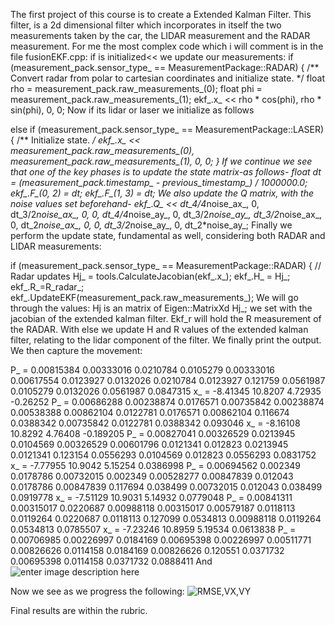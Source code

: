 ﻿The first project of this course is to create a Extended Kalman Filter. This filter, 
is a 2d dimensional filter which incorporates in itself the two measurements taken
by the car, the LIDAR measurement and the RADAR measurement. For me the most
complex code which i will comment is in the file fusionEKF.cpp:
if is initialized<< we update our measurements:
 if (measurement_pack.sensor_type_ == MeasurementPackage::RADAR) {
      /**
      Convert radar from polar to cartesian coordinates and initialize state.
      */
     float rho = measurement_pack.raw_measurements_(0);
     float phi = measurement_pack.raw_measurements_(1);
	 ekf_.x_ << rho * cos(phi), rho * sin(phi), 0, 0; 
Now if its lidar or laser  we initialize as follows 

else if (measurement_pack.sensor_type_ == MeasurementPackage::LASER) {
      /**
      Initialize state.
      */
     ekf_.x_ << measurement_pack.raw_measurements_(0), measurement_pack.raw_measurements_(1), 0, 0;
    }
If we continue we see that one of the key phases is to update the state matrix-as follows-
float dt = (measurement_pack.timestamp_ - previous_timestamp_) / 1000000.0;
﻿ekf_.F_(0, 2) = dt;
  ekf_.F_(1, 3) = dt;
  We also update the Q matrix, with the noise values set beforehand-
  ekf_.Q_ <<
    dt_4/4*noise_ax_, 0,                dt_3/2*noise_ax_, 0,
    0,                dt_4/4*noise_ay_, 0,                dt_3/2*noise_ay_,
    dt_3/2*noise_ax_, 0,                dt_2*noise_ax_,   0,
    0,                dt_3/2*noise_ay_, 0,                dt_2*noise_ay_;
Finally we perform the update state, fundamental as well, considering both RADAR and LIDAR measurements:

if (measurement_pack.sensor_type_ == MeasurementPackage::RADAR) {
    // Radar updates
   	Hj_ = tools.CalculateJacobian(ekf_.x_);
	ekf_.H_ = Hj_;
    ekf_.R_=R_radar_;
    ekf_.UpdateEKF(measurement_pack.raw_measurements_);
We will go through the values: Hj is an matrix of  Eigen::MatrixXd Hj_; we set with
the jacobian of the extended kalman filter. Ekf_r will hold the R measurement of the RADAR. With else we update H and R values of the extended kalman filter, relating
to the lidar component of the filter.
We finally print the output.
We then capture the movement:

P_ = 0.00815384 0.00333016  0.0210784  0.0105279
0.00333016 0.00617554  0.0123927  0.0132026
 0.0210784  0.0123927   0.121759  0.0561987
 0.0105279  0.0132026  0.0561987  0.0847315
x_ = -8.41345
 10.8207
 4.72935
-0.26252
P_ = 0.00686288 0.00238874  0.0176571 0.00735842
0.00238874 0.00538388 0.00862104  0.0122781
 0.0176571 0.00862104   0.116674  0.0388342
0.00735842  0.0122781  0.0388342   0.093046
x_ =  -8.16108
  10.8292
  4.76408
-0.189205
P_ = 0.00827041 0.00326529  0.0213945  0.0104569
0.00326529 0.00601796  0.0121341   0.012823
 0.0213945  0.0121341   0.123154  0.0556293
 0.0104569   0.012823  0.0556293  0.0831752
x_ =  -7.77955
  10.9042
  5.15254
0.0386998
P_ = 0.00694562   0.002349  0.0178786 0.00732015
  0.002349 0.00528277 0.00847839   0.012043
 0.0178786 0.00847839   0.117694   0.038499
0.00732015   0.012043   0.038499  0.0919778
x_ =  -7.51129
  10.9031
  5.14932
0.0779048
P_ = 0.00841311 0.00315017  0.0220687 0.00988118
0.00315017 0.00579187  0.0118113  0.0119264
 0.0220687  0.0118113   0.127099  0.0534813
0.00988118  0.0119264  0.0534813  0.0785507
x_ =  -7.23246
  10.8959
  5.19534
0.0613838
P_ = 0.00706985 0.00226997  0.0184169 0.00695398
0.00226997 0.00511771 0.00826626  0.0114158
 0.0184169 0.00826626   0.120551  0.0371732
0.00695398  0.0114158  0.0371732  0.0888411
And 
![enter image description here](https://lh3.googleusercontent.com/SrHEt1qiQSRx9SX1_8R35ui5jKpVOSX7AtWoq1CnQ4iX4HvhKgMU8yfJXSVH2Pg4ZX25mLK1NDzo "RMSE,VX,VY")

Now we see as we progress the following:
![](https://lh3.googleusercontent.com/QPb9PTmqqD-S2itDFXNNuV0MSy0djvo-rgglfYx8ziywk_9NuLml25F8kJJ8jIs77CvXXF2gwkbC "RMSE,VX,VY")

Final results are within the rubric.




